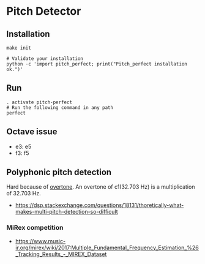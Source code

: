 # Pitch Detector

## Installation
```
make init

# Validate your installation
python -c 'import pitch_perfect; print("Pitch_perfect installation ok.")'
```

## Run
```
. activate pitch-perfect
# Run the following command in any path
perfect
```

## Octave issue
- e3: e5
- f3: f5

## Polyphonic pitch detection
Hard because of [overtone](https://www.pianonoise.com/Article.overtone-series.htm).
An overtone of c1(32.703 Hz) is a multiplication of 32.703 Hz.

- https://dsp.stackexchange.com/questions/18131/thoretically-what-makes-multi-pitch-detection-so-difficult

### MiRex competition
- https://www.music-ir.org/mirex/wiki/2017:Multiple_Fundamental_Frequency_Estimation_%26_Tracking_Results_-_MIREX_Dataset